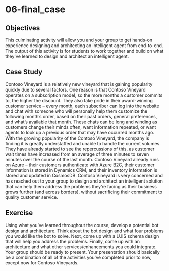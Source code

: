 # 06-final_case


## Objectives

This culminating activity will allow you and your group to get hands-on experience designing and architecting an intelligent agent from end-to-end. The output of this activity is for students to work together and build on what they've learned to design and architect an intelligent agent.  
## Case Study

Contoso Vineyard is a relatively new vineyard that is gaining popularity quickly due to several factors. One reason is that Contoso Vineyard operates on a subscription model, so the more months a customer commits to, the higher the discount. They also take pride in their award-winning customer service – every month, each subscriber can log into the website and chat with someone who will personally help them customize the following month’s order, based on their past orders, general preferences, and what’s available that month. These chats can be long and winding as customers change their minds often, want information repeated, or want agents to look up a previous order that may have occurred months ago. With the growing popularity of the Contoso Vineyard, the company is finding it is greatly understaffed and unable to handle the current volumes. They have already started to see the repercussions of this, as customer wait times have increased from an average of three minutes to seven minutes over the course of the last month. Contoso Vineyard already runs on Azure – their customers authenticate with Azure B2C, their customer information is stored in Dynamics CRM, and their inventory information is stored and updated in CosmosDB. Contoso Vineyard is very concerned and has reached out to your group to design and architect an intelligent solution that can help them address the problems they’re facing as their business grows further (and across borders), without sacrificing their commitment to quality customer service.



## Exercise

Using what you've learned throughout the course, develop a potential bot design and architecture. Think about the bot design and what four problems you would like the bot to solve. Next, come up with a LUIS schema design that will help you address the problems. Finally, come up with an architecture and what other services/enhancements you could integrate. Your group should be ready to present. Your presentation should basically be a combination of all of the activities you've completed prior to now, except now for Contoso Vineyards.



